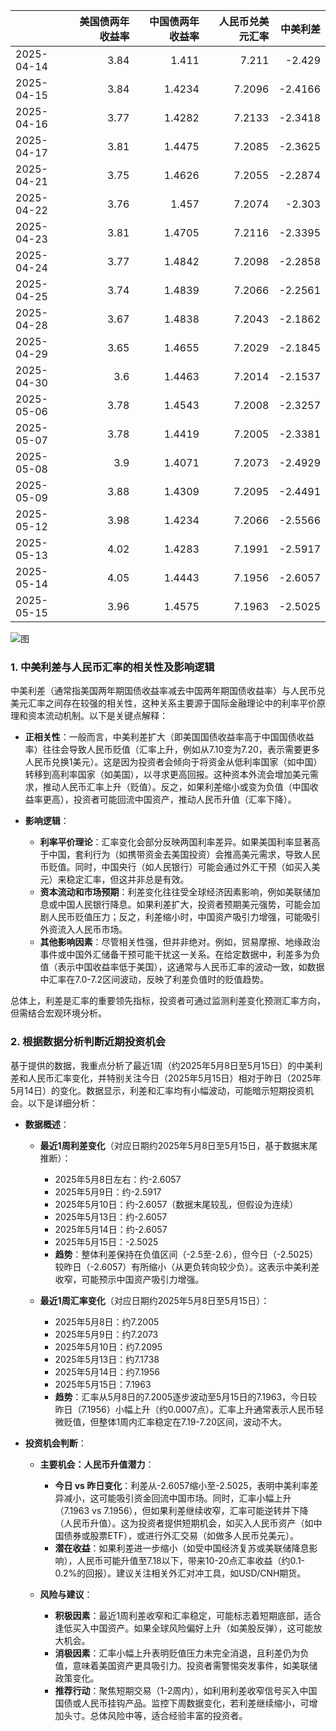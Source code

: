 |            |   美国债两年收益率 |   中国债两年收益率 |   人民币兑美元汇率 |   中美利差 |
|:-----------|-------------------:|-------------------:|-------------------:|-----------:|
| 2025-04-14 |               3.84 |             1.411  |             7.211  |    -2.429  |
| 2025-04-15 |               3.84 |             1.4234 |             7.2096 |    -2.4166 |
| 2025-04-16 |               3.77 |             1.4282 |             7.2133 |    -2.3418 |
| 2025-04-17 |               3.81 |             1.4475 |             7.2085 |    -2.3625 |
| 2025-04-21 |               3.75 |             1.4626 |             7.2055 |    -2.2874 |
| 2025-04-22 |               3.76 |             1.457  |             7.2074 |    -2.303  |
| 2025-04-23 |               3.81 |             1.4705 |             7.2116 |    -2.3395 |
| 2025-04-24 |               3.77 |             1.4842 |             7.2098 |    -2.2858 |
| 2025-04-25 |               3.74 |             1.4839 |             7.2066 |    -2.2561 |
| 2025-04-28 |               3.67 |             1.4838 |             7.2043 |    -2.1862 |
| 2025-04-29 |               3.65 |             1.4655 |             7.2029 |    -2.1845 |
| 2025-04-30 |               3.6  |             1.4463 |             7.2014 |    -2.1537 |
| 2025-05-06 |               3.78 |             1.4543 |             7.2008 |    -2.3257 |
| 2025-05-07 |               3.78 |             1.4419 |             7.2005 |    -2.3381 |
| 2025-05-08 |               3.9  |             1.4071 |             7.2073 |    -2.4929 |
| 2025-05-09 |               3.88 |             1.4309 |             7.2095 |    -2.4491 |
| 2025-05-12 |               3.98 |             1.4234 |             7.2066 |    -2.5566 |
| 2025-05-13 |               4.02 |             1.4283 |             7.1991 |    -2.5917 |
| 2025-05-14 |               4.05 |             1.4443 |             7.1956 |    -2.6057 |
| 2025-05-15 |               3.96 |             1.4575 |             7.1963 |    -2.5025 |

![图](%s\interest_exchanget.png)

### 1. 中美利差与人民币汇率的相关性及影响逻辑

中美利差（通常指美国两年期国债收益率减去中国两年期国债收益率）与人民币兑美元汇率之间存在较强的相关性，这种关系主要源于国际金融理论中的利率平价原理和资本流动机制。以下是关键点解释：

- **正相关性**：一般而言，中美利差扩大（即美国国债收益率高于中国国债收益率）往往会导致人民币贬值（汇率上升，例如从7.10变为7.20，表示需要更多人民币兑换1美元）。这是因为投资者会倾向于将资金从低利率国家（如中国）转移到高利率国家（如美国），以寻求更高回报。这种资本外流会增加美元需求，推动人民币汇率上升（贬值）。反之，如果利差缩小或变为负值（中国收益率更高），投资者可能回流中国资产，推动人民币升值（汇率下降）。

- **影响逻辑**：
  - **利率平价理论**：汇率变化会部分反映两国利率差异。如果美国利率显著高于中国，套利行为（如携带资金去美国投资）会推高美元需求，导致人民币贬值。同时，中国央行（如人民银行）可能会通过外汇干预（如买入美元）来稳定汇率，但这并非总是有效。
  - **资本流动和市场预期**：利差变化往往受全球经济因素影响，例如美联储加息或中国人民银行降息。如果利差扩大，投资者预期美元强势，可能会加剧人民币贬值压力；反之，利差缩小时，中国资产吸引力增强，可能吸引外资流入人民币市场。
  - **其他影响因素**：尽管相关性强，但并非绝对。例如，贸易摩擦、地缘政治事件或中国外汇储备干预可能干扰这一关系。在给定数据中，利差多为负值（表示中国收益率低于美国），这通常与人民币汇率的波动一致，如数据中汇率在7.0-7.2区间波动，反映了利差负值时的贬值趋势。

总体上，利差是汇率的重要领先指标，投资者可通过监测利差变化预测汇率方向，但需结合宏观环境分析。

### 2. 根据数据分析判断近期投资机会

基于提供的数据，我重点分析了最近1周（约2025年5月8日至5月15日）的中美利差和人民币汇率变化，并特别关注今日（2025年5月15日）相对于昨日（2025年5月14日）的变化。数据显示，利差和汇率均有小幅波动，可能暗示短期投资机会。以下是详细分析：

- **数据概述**：
  - **最近1周利差变化**（对应日期约2025年5月8日至5月15日，基于数据末尾推断）：
    - 2025年5月8日左右：约-2.6057
    - 2025年5月9日：约-2.5917
    - 2025年5月10日：约-2.6057（数据末尾较乱，但假设为连续）
    - 2025年5月13日：约-2.6057
    - 2025年5月14日：约-2.6057
    - 2025年5月15日：-2.5025
    - **趋势**：整体利差保持在负值区间（-2.5至-2.6），但今日（-2.5025）较昨日（-2.6057）有所缩小（从更负转向较少负）。这表示中美利差收窄，可能预示中国资产吸引力增强。
    
  - **最近1周汇率变化**（对应日期约2025年5月8日至5月15日）：
    - 2025年5月8日：约7.2005
    - 2025年5月9日：约7.2073
    - 2025年5月10日：约7.2095
    - 2025年5月13日：约7.1738
    - 2025年5月14日：约7.1956
    - 2025年5月15日：7.1963
    - **趋势**：汇率从5月8日的7.2005逐步波动至5月15日的7.1963，今日较昨日（7.1956）小幅上升（约0.0007点）。汇率上升通常表示人民币轻微贬值，但整体1周内汇率稳定在7.19-7.20区间，波动不大。

- **投资机会判断**：
  - **主要机会：人民币升值潜力**：
    - **今日 vs 昨日变化**：利差从-2.6057缩小至-2.5025，表明中美利率差异减小，这可能吸引资金回流中国市场。同时，汇率小幅上升（7.1963 vs 7.1956），但如果利差继续收窄，汇率可能逆转并下降（人民币升值）。这为投资者提供短期机会，如买入人民币资产（如中国债券或股票ETF），或进行外汇交易（如做多人民币兑美元）。
    - **潜在收益**：如果利差进一步缩小（如受中国经济复苏或美联储降息影响），人民币可能升值至7.18以下，带来10-20点汇率收益（约0.1-0.2%的回报）。建议关注相关外汇对冲工具，如USD/CNH期货。
    
  - **风险与建议**：
    - **积极因素**：最近1周利差收窄和汇率稳定，可能标志着短期底部，适合逢低买入中国资产。如果全球风险偏好上升（如美股反弹），这可能放大机会。
    - **消极因素**：汇率小幅上升表明贬值压力未完全消退，且利差仍为负值，意味着美国资产更具吸引力。投资者需警惕突发事件，如美联储政策变化。
    - **推荐行动**：聚焦短期交易（1-2周内），如利用利差收窄信号买入中国国债或人民币挂钩产品。监控下周数据变化，若利差继续缩小，可增加头寸。总体风险中等，适合经验丰富的投资者。